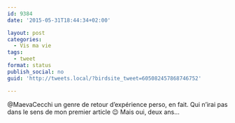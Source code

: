 ```yaml
---
id: 9384
date: '2015-05-31T18:44:34+02:00'

layout: post
categories:
  - Vis ma vie
tags:
  - tweet
format: status
publish_social: no
guid: 'http://tweets.local/?birdsite_tweet=605082457868746752'

---
```


@MaevaCecchi un genre de retour d’expérience perso, en fait. Qui n’irai pas dans le sens de mon premier article 😉 Mais oui, deux ans…
